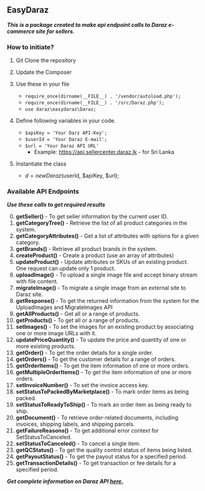 ## EasyDaraz
***This is a package created to make api endpoint calls to Daraz e-commerce site for sellers.***

### How to initiate?
1. Git Clone the repository
2. Update the Composer
3. Use these in your file

    * ``require_once(dirname(__FILE__) . '/vendor/autoload.php');``
    * ``require_once(dirname(__FILE__) . '/src/Daraz.php');``
    * ``use daraz\easydaraz\Daraz;``

4. Define following variables in your code.
    * ``$apiKey = 'Your Darz API-Key';``
    * ``$userId = 'Your Daraz E-mail';``
    * ``$url = 'Your Daraz API URL'``
        * Example: https://api.sellercenter.daraz.lk   - for Sri Lanka
        
5. Instantiate the class
    * $d = new Daraz($userId, $apiKey, $url);

### Available API Endpoints

***Use these calls to get required results***
    
0. **getSeller()** - To get seller information by the current user ID.
1. **getCategoryTree()** - Retrieve the list of all product categories in the system.
2. **getCategoryAttributes()** -  Get a list of attributes with options for a given category.
3. **getBrands()** - Retrieve all product brands in the system.
4. **createProduct()** - Create a product (use an array of attributes)
5. **updateProduct()** - Update attributes or SKUs of an existing product. One request can update only 1 product.
6. **uploadImage()** - To upload a single image file and accept binary stream with file content.
7. **migrateImage()** - To migrate a single image from an external site to Daraz site.
8. **getResponse()** - To get the returned information from the system for the UploadImages and MigrateImages API
9. **getAllProducts()** - Get all or a range of products.
10. **getProducts()** - To get all or a range of products.
11. **setImages()** - To set the images for an existing product by associating one or more image URLs with it.
12. **updatePriceQuantity()** - To update the price and quantity of one or more existing products.
13. **getOrder()** - To get the order details for a single order.
14. **getOrders()** - To get the customer details for a range of orders.
15. **getOrderItems()** - To get the item information of one or more orders.
16. **getMultipleOrderItems()** - To get the item information of one or more orders.
17. **setInvoiceNumber()** - To set the invoice access key.
18. **setStatusToPackedByMarketplace()** - To mark order items as being packed.
19. **setStatusToReadyToShip()** - To mark an order item as being ready to ship.
20. **getDocument()** - To retrieve order-related documents, including invoices, shipping labels, and shipping parcels.
21. **getFailureReasons()** - To get additional error context for SetStatusToCanceled.
22. **setStatusToCanceled()** - To cancel a single item.
23. **getQCStatus()** - To get the quality control status of items being listed.
24. **getPayoutStatus()** - To get the payout status for a specified period.
25. **getTransactionDetails()** - To get transaction or fee details for a specified period.

***Get complete information on Daraz API [here.](https://www.daraz.com/sellerapi-docs)***